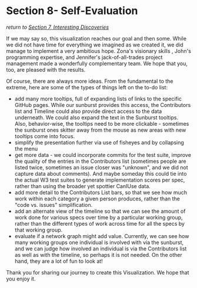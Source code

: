 # Section 8- Self-Evaluation

*return to [Section 7, Interesting Discoveries](discoveries.md)*

If we may say so, this visualization reaches our goal and then some.  While we did not have time for everything we imagined as we created it, we did manage to implement a very ambitious hope.  Zona's visionary skills , John's programming expertise, and Jennifer's jack-of-all-trades project management made a wonderfully complementary team.  We hope that you, too, are pleased with the results.

Of course, there are always more ideas.  From the fundamental to the extreme, here are some of the types of things left on the to-do list:

- add many more tooltips, full of expanding lists of links to the specific GitHub pages.  While our sunburst provides this access, the Contributors list and Timeline could also provide direct access to the data underneath.  We could also expand the text in the Sunburst tooltips.  Also, behavior-wise, the tooltips need to be more clickable - sometimes the sunburst ones skitter away from the mouse as new areas with new tooltips come into focus.
- simplify the presentation further via use of fisheyes and by collapsing the menu
- get more data - we could incorporate commits for the test suite, improve the quality of the entries in the Contributors list (sometimes people are listed twice, sometimes an issue closer was "unknown", and we did not capture data about comments).  And maybe someday this could tie into the actual W3 test suites to generate implementation scores per spec, rather than using the broader yet spottier CanIUse data.
- add more detail to the Contributors List bars, so that we see how much work within each category a given person produces, rather than the "code vs. issues" simplification.
- add an alternate view of the timeline so that we can see the amount of work done for various specs over time by a particular working group, rather than the different types of work across time for all the specs by that working group.
- evaluate if a network graph might add value.  Currently, we can see how many working groups one individual is involved with via the sunburst, and we can judge how involved an individual is via the Contributors list as well as with the timeline, so perhaps it is not needed.  On the other hand, they are a lot of fun to look at!

Thank you for sharing our journey to create this Visualization.  We hope that you enjoy it.
